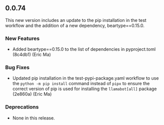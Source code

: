 ## 0.0.74

This new version includes an update to the pip installation in the test workflow and the addition of a new dependency, beartype==0.15.0.

### New Features

- Added beartype==0.15.0 to the list of dependencies in pyproject.toml (8c4db1) (Eric Ma)

### Bug Fixes

- Updated pip installation in the test-pypi-package.yaml workflow to use the `python -m pip install` command instead of `pipx` to ensure the correct version of pip is used for installing the `llamabot[all]` package (2e860a) (Eric Ma)

### Deprecations

- None in this release.
